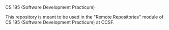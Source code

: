 CS 195 (Software Development Practicum)

This repository is meant to be used in the "Remote Repositories" module of CS 195 (Software Development Practicum) at CCSF.
